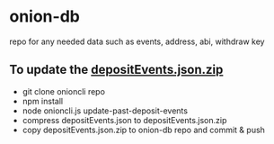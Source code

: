 # onion-db
repo for any needed data such as events, address, abi, withdraw key

## To update the [depositEvents.json.zip](#events/depositEvents.json.zip)
* git clone onioncli repo
* npm install
* node onioncli.js update-past-deposit-events
* compress depositEvents.json to depositEvents.json.zip
* copy depositEvents.json.zip to onion-db repo and commit & push
